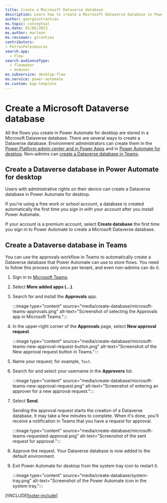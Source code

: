 ```yaml
---
title: Create a Microsoft Dataverse database
description: Learn how to create a Microsoft Dataverse database in Power Automate.
author: georgiostrantzas
ms.topic: conceptual
ms.date: 01/05/2023
ms.author: marleon
ms.reviewer: gtrantzas
contributors:
- PetrosFeleskouras
search.app: 
  - Flow 
search.audienceType: 
  - flowmaker
  - enduser
ms.subservice: desktop-flow
ms.service: power-automate
ms.custom: bap-template
---
```


# Create a Microsoft Dataverse database

All the flows you create in Power Automate for desktop are stored in a Microsoft Dataverse database. There are several ways to create a Dataverse database. Environment administrators can create them in the [Power Platform admin center and in Power Apps](/power-platform/admin/create-database) and in [Power Automate for desktop](#create-a-dataverse-database-in-power-automate-for-desktop). Non-admins can [create a Dataverse database in Teams](#create-a-dataverse-database-in-teams).

## Create a Dataverse database in Power Automate for desktop

Users with administrative rights on their device can create a Dataverse database in Power Automate for desktop.

If you're using a free work or school account, a database is created automatically the first time you sign in with your account after you install Power Automate.

If your account is a premium account, select **Create database** the first time you sign in to Power Automate to create a Microsoft Dataverse database.

## Create a Dataverse database in Teams

You can use the approvals workflow in Teams to automatically create a Dataverse database that Power Automate can use to store flows. You need to follow this process only once per tenant, and even non-admins can do it.

1. Sign in to [Microsoft Teams](https://teams.microsoft.com/).

1. Select **More added apps (...)**.

1. Search for and install the **Approvals** app.

    :::image type="content" source="media/create-database/microsoft-teams-approvals.png" alt-text="Screenshot of selecting the Approvals app in Microsoft Teams.":::

1. In the upper-right corner of the **Approvals** page, select **New approval request**.

   :::image type="content" source="media/create-database/microsoft-teams-new-approval-request-button.png" alt-text="Screenshot of the New approval request button in Teams.":::

1. Name your request; for example, `Test`.

1. Search for and select your username in the **Approvers** list.

   :::image type="content" source="media/create-database/microsoft-teams-new-approval-request.png" alt-text="Screenshot of entering an approver for a new approval request.":::

1. Select **Send**.

    Sending the approval request starts the creation of a Dataverse database. It may take a few minutes to complete. When it's done, you'll receive a notification in Teams that you have a request for approval.

   :::image type="content" source="media/create-database/microsoft-teams-requested-approval.png" alt-text="Screenshot of the sent request for approval.":::

1. Approve the request. Your Dataverse database is now added to the default environment.

1. Exit Power Automate for desktop from the system tray icon to restart it.

   :::image type="content" source="media/create-database/system-tray.png" alt-text="Screenshot of the Power Automate icon in the system tray.":::

[!INCLUDE[footer-include](../includes/footer-banner.md)]
